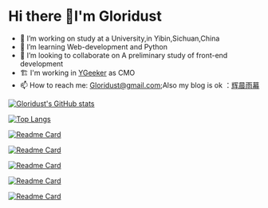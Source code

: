 # Hi there 👋I'm Gloridust

- 🔭 I’m working on study at a University,in Yibin,Sichuan,China
- 🌱 I’m learning Web-development and Python
- 👯 I’m looking to collaborate on A preliminary study of front-end development
- 🏗️ I'm working in [YGeeker](https://ygeeker.com) as CMO
- 📫 How to reach me: <Gloridust@gmail.com>;Also my blog is ok ：[辉晨雨幕](https://gloridust.xyz)

[![Gloridust's GitHub stats](https://github-readme-stats.vercel.app/api?username=Gloridust&show=&show_icons=true&include_all_commits=true&theme=algolia&layout=compact&bg_color=4EBFFE,63C862,FFCA3D&title_color=f3f3f3&text_color=f3f3f3include_all_commits=true)](https://github.com/Gloridust)

[![Top Langs](https://github-readme-stats.vercel.app/api/top-langs/?username=Gloridust&show_icons=true&theme=algolia&layout=compact&bg_color=4EBFFE,63C862,FFCA3D&title_color=f3f3f3&text_color=f3f3f3)](https://github.com/Gloridust)

[![Readme Card](https://github-readme-stats.vercel.app/api/pin/?username=Gloridust&repo=Hackintosh-msi_b760-i5-13490F&show=&show_icons=true&theme=algolia&layout=compact&bg_color=4EBFFE,63C862,FFCA3D&title_color=f3f3f3&text_color=f3f3f3)](https://github.com/anuraghazra/github-readme-stats)

[![Readme Card](https://github-readme-stats.vercel.app/api/pin/?username=Gloridust&repo=EasyZipDecryptor&show_icons=true&theme=algolia&layout=compact&bg_color=4EBFFE,63C862,FFCA3D&title_color=f3f3f3&text_color=f3f3f3)](https://github.com/anuraghazra/github-readme-stats)

[![Readme Card](https://github-readme-stats.vercel.app/api/pin/?username=Gloridust&repo=pingofdeath&show_icons=true&theme=algolia&layout=compact&bg_color=4EBFFE,63C862,FFCA3D&title_color=f3f3f3&text_color=f3f3f3)](https://github.com/anuraghazra/github-readme-stats)

[![Readme Card](https://github-readme-stats.vercel.app/api/pin/?username=Gloridust&repo=Readmetranslator&show_icons=true&theme=algolia&layout=compact&bg_color=4EBFFE,63C862,FFCA3D&title_color=f3f3f3&text_color=f3f3f3)](https://github.com/anuraghazra/github-readme-stats)

[![Readme Card](https://github-readme-stats.vercel.app/api/pin/?username=Gloridust&repo=Auto12306&show_icons=true&theme=algolia&layout=compact&bg_color=4EBFFE,63C862,FFCA3D&title_color=f3f3f3&text_color=f3f3f3)](https://github.com/anuraghazra/github-readme-stats)

